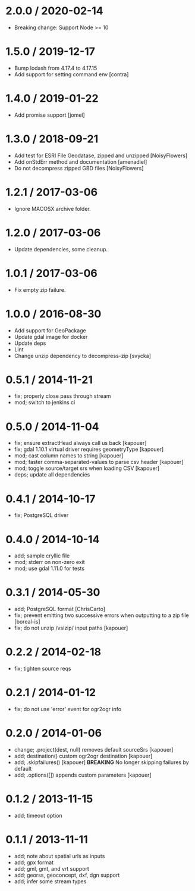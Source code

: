 # 2.0.0 / 2020-02-14

- Breaking change: Support Node >= 10

# 1.5.0 / 2019-12-17

- Bump lodash from 4.17.4 to 4.17.15
- Add support for setting command env [contra]

# 1.4.0 / 2019-01-22

- Add promise support [jomel]

# 1.3.0 / 2018-09-21

- Add test for ESRI File Geodatase, zipped and unzipped [NoisyFlowers]
- Add onStdErr method and documentation [amenadiel]
- Do not decompress zipped GBD files [NoisyFlowers]

# 1.2.1 / 2017-03-06

- Ignore MACOSX archive folder.

# 1.2.0 / 2017-03-06

- Update dependencies, some cleanup.

# 1.0.1 / 2017-03-06

- Fix empty zip failure.

# 1.0.0 / 2016-08-30

- Add support for GeoPackage
- Update gdal image for docker
- Update deps
- Lint
- Change unzip dependency to decompress-zip [svycka]

# 0.5.1 / 2014-11-21

- fix; properly close pass through stream
- mod; switch to jenkins ci

# 0.5.0 / 2014-11-04

- fix; ensure extractHead always call us back [kapouer]
- fix; gdal 1.10.1 virtual driver requires geometryType [kapouer]
- mod; cast column names to string [kapouer]
- mod; faster comma-separated-values to parse csv header [kapouer]
- mod; toggle source/target srs when loading CSV [kapouer]
- deps; update all dependencies

# 0.4.1 / 2014-10-17

- fix; PostgreSQL driver

# 0.4.0 / 2014-10-14

- add; sample cryllic file
- mod; stderr on non-zero exit
- mod; use gdal 1.11.0 for tests

# 0.3.1 / 2014-05-30

- add; PostgreSQL format [ChrisCarto]
- fix; prevent emitting two successive errors when outputting to a zip file [boreal-is]
- fix; do not unzip /vsizip/ input paths [kapouer]

# 0.2.2 / 2014-02-18

- fix; tighten source reqs

# 0.2.1 / 2014-01-12

- fix; do not use 'error' event for ogr2ogr info

# 0.2.0 / 2014-01-06

- change; .project(dest, null) removes default sourceSrs [kapouer]
- add; destination() custom ogr2ogr destination [kapouer]
- add; .skipfailures() [kapouer] **BREAKING** No longer skipping failures by default
- add; .options([]) appends custom parameters [kapouer]

# 0.1.2 / 2013-11-15

- add; timeout option

# 0.1.1 / 2013-11-11

- add; note about spatial urls as inputs
- add; gpx format
- add; gml, gmt, and vrt support
- add; georss, geoconcept, dxf, dgn support
- add; infer some stream types
